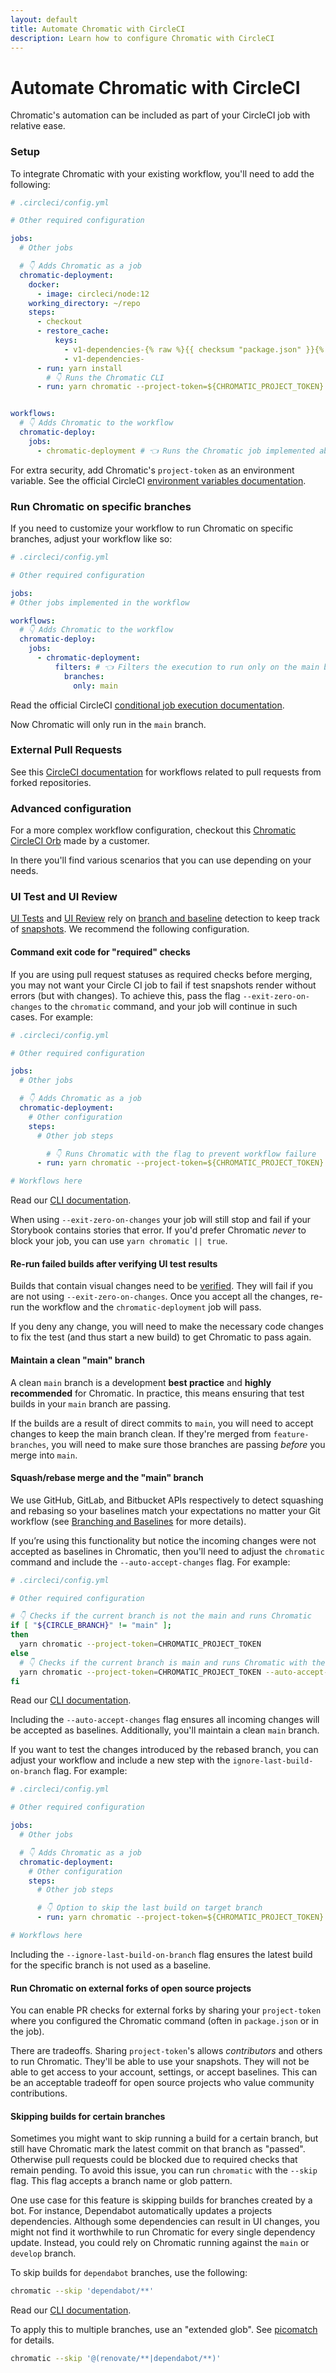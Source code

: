 ```yaml
---
layout: default
title: Automate Chromatic with CircleCI
description: Learn how to configure Chromatic with CircleCI
---
```


# Automate Chromatic with CircleCI

Chromatic's automation can be included as part of your CircleCI job with relative ease.

### Setup

To integrate Chromatic with your existing workflow, you'll need to add the following:

```yml
# .circleci/config.yml

# Other required configuration

jobs:
  # Other jobs

  # 👇 Adds Chromatic as a job
  chromatic-deployment: 
    docker:
      - image: circleci/node:12
    working_directory: ~/repo
    steps:
      - checkout
      - restore_cache:
          keys:
            - v1-dependencies-{% raw %}{{ checksum "package.json" }}{% endraw %}
            - v1-dependencies-
      - run: yarn install
        # 👇 Runs the Chromatic CLI
      - run: yarn chromatic --project-token=${CHROMATIC_PROJECT_TOKEN}


workflows:
  # 👇 Adds Chromatic to the workflow
  chromatic-deploy:
    jobs:
      - chromatic-deployment # 👈 Runs the Chromatic job implemented above
```

<div class="aside">
For extra security, add Chromatic's <code>project-token</code> as an environment variable. See the official CircleCI <a href="https://circleci.com/docs/2.0/env-vars/">environment variables documentation</a>.
</div>


### Run Chromatic on specific branches

If you need to customize your workflow to run Chromatic on specific branches, adjust your workflow like so:

```yml
# .circleci/config.yml

# Other required configuration

jobs:
# Other jobs implemented in the workflow

workflows:
  # 👇 Adds Chromatic to the workflow
  chromatic-deploy:
    jobs:
      - chromatic-deployment:
          filters: # 👈 Filters the execution to run only on the main branch
            branches:
              only: main
```

<div class="aside">
Read the official CircleCI <a href="https://circleci.com/docs/2.0/configuration-reference/#filters">conditional job execution documentation</a>.
</div>

Now Chromatic will only run in the `main` branch.

### External Pull Requests

See this [CircleCI documentation](https://circleci.com/blog/triggering-trusted-ci-jobs-on-untrusted-forks/) for workflows related to pull requests from forked repositories.

### Advanced configuration

For a more complex workflow configuration, checkout this [Chromatic CircleCI Orb](https://circleci.com/orbs/registry/orb/wave/chromatic) made by a customer.

In there you'll find various scenarios that you can use depending on  your needs.


### UI Test and UI Review

[UI Tests](test) and [UI Review](review) rely on [branch and baseline](branching-and-baselines) detection to keep track of [snapshots](snapshots). We recommend the following configuration.

#### Command exit code for "required" checks

If you are using pull request statuses as required checks before merging, you may not want your Circle CI job to fail if test snapshots render without errors (but with changes). To achieve this, pass the flag `--exit-zero-on-changes` to the `chromatic` command, and your job will continue in such cases. For example:

```yml
# .circleci/config.yml

# Other required configuration

jobs:
  # Other jobs

  # 👇 Adds Chromatic as a job
  chromatic-deployment: 
    # Other configuration
    steps:
      # Other job steps

        # 👇 Runs Chromatic with the flag to prevent workflow failure
      - run: yarn chromatic --project-token=${CHROMATIC_PROJECT_TOKEN} --exit-zero-on-changes

# Workflows here

```

<div class="aside">
Read our <a href="/docs/cli#chromatic-options"> CLI documentation</a>.
</div>

When using `--exit-zero-on-changes` your job will still stop and fail if your Storybook contains stories that error. If you'd prefer Chromatic _never_ to block your job, you can use `yarn chromatic || true`.

#### Re-run failed builds after verifying UI test results

Builds that contain visual changes need to be [verified](test#verify-ui-changes). They will fail if you are not using `--exit-zero-on-changes`. Once you accept all the changes, re-run the workflow and the `chromatic-deployment` job will pass.

If you deny any change, you will need to make the necessary code changes to fix the test (and thus start a new build) to get Chromatic to pass again.

#### Maintain a clean "main" branch

A clean `main` branch is a development **best practice** and **highly recommended** for Chromatic. In practice, this means ensuring that test builds in your `main` branch are passing.

If the builds are a result of direct commits to `main`, you will need to accept changes to keep the main branch clean. If they're merged from `feature-branches`, you will need to make sure those branches are passing _before_ you merge into `main`.

#### Squash/rebase merge and the "main" branch

We use GitHub, GitLab, and Bitbucket APIs respectively to detect squashing and rebasing so your baselines match your expectations no matter your Git workflow  (see [Branching and Baselines](branching-and-baselines#squash-and-rebase-merging) for more details).

If you’re using this functionality but notice the incoming changes were not accepted as baselines in Chromatic, then you'll need to adjust the `chromatic` command and include the `--auto-accept-changes` flag. For example:

```bash
# .circleci/config.yml

# Other required configuration

# 👇 Checks if the current branch is not the main and runs Chromatic
if [ "${CIRCLE_BRANCH}" != "main" ];
then
  yarn chromatic --project-token=CHROMATIC_PROJECT_TOKEN
else
  # 👇 Checks if the current branch is main and runs Chromatic with the flag to accept all changes
  yarn chromatic --project-token=CHROMATIC_PROJECT_TOKEN --auto-accept-changes
fi
```

<div class="aside">
Read our <a href="/docs/cli#chromatic-options"> CLI documentation</a>.
</div>

Including the `--auto-accept-changes` flag ensures all incoming changes will be accepted as baselines. Additionally, you'll maintain a clean `main` branch.

If you want to test the changes introduced by the rebased branch, you can adjust your workflow and include a new step with the `ignore-last-build-on-branch` flag. For example:

```yml
# .circleci/config.yml

# Other required configuration

jobs:
  # Other jobs

  # 👇 Adds Chromatic as a job
  chromatic-deployment: 
    # Other configuration
    steps:
      # Other job steps

      # 👇 Option to skip the last build on target branch
      - run: yarn chromatic --project-token=${CHROMATIC_PROJECT_TOKEN} --ignore-last-build-on-branch=my-branch

# Workflows here

```
Including the `--ignore-last-build-on-branch` flag ensures the latest build for the specific branch is not used as a baseline.

#### Run Chromatic on external forks of open source projects

You can enable PR checks for external forks by sharing your `project-token` where you configured the Chromatic command (often in `package.json` or in the job).

There are tradeoffs. Sharing `project-token`'s allows _contributors_ and others to run Chromatic. They'll be able to use your snapshots. They will not be able to get access to your account, settings, or accept baselines. This can be an acceptable tradeoff for open source projects who value community contributions.

#### Skipping builds for certain branches

Sometimes you might want to skip running a build for a certain branch, but still have Chromatic mark the latest commit on that branch as "passed". Otherwise pull requests could be blocked due to required checks that remain pending. To avoid this issue, you can run `chromatic` with the `--skip` flag. This flag accepts a branch name or glob pattern.

One use case for this feature is skipping builds for branches created by a bot. For instance, Dependabot automatically updates a projects dependencies. Although some dependencies can result in UI changes, you might not find it worthwhile to run Chromatic for every single dependency update. Instead, you could rely on Chromatic running against the `main` or `develop` branch.

To skip builds for `dependabot` branches, use the following:

```bash
chromatic --skip 'dependabot/**'
```

<div class="aside">
Read our <a href="/docs/cli#chromatic-options"> CLI documentation</a>.
</div>

To apply this to multiple branches, use an "extended glob". See [picomatch] for details.

```bash
chromatic --skip '@(renovate/**|dependabot/**)'
```

[picomatch]: https://www.npmjs.com/package/picomatch#globbing-features
